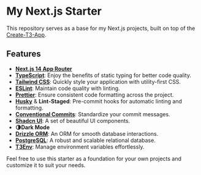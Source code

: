 # My Next.js Starter

This repository serves as a base for my Next.js projects, built on top of the [Create-T3-App](https://create.t3.gg/).

## Features

- **[Next.js 14 App Router](https://nextjs.org)**
- **[TypeScript](https://www.typescriptlang.org/)**: Enjoy the benefits of static typing for better code quality.
- **[Tailwind CSS](https://tailwindcss.com/)**: Quickly style your application with utility-first CSS.
- **[ESLint](https://eslint.org/)**: Maintain code quality with linting.
- **[Prettier](https://prettier.io/)**: Ensure consistent code formatting across the project.
- **[Husky](https://typicode.github.io/husky/#/)** & **Lint-Staged**: Pre-commit hooks for automatic linting and formatting.
- **[Conventional Commits](https://www.conventionalcommits.org/en/v1.0.0/)**: Standardize your commit messages.
- **[Shadcn UI](https://shadcn.dev/)**: A set of beautiful UI components.
- **🌗Dark Mode**
- **[Drizzle ORM](https://orm.drizzle.team/)**: An ORM for smooth database interactions.
- **[PostgreSQL](https://www.postgresql.org/)**: A robust and scalable relational database.
- **[T3Env](https://t3-oss.github.io/t3-env/)**: Manage environment variables effortlessly.

Feel free to use this starter as a foundation for your own projects and customize it to suit your needs.
